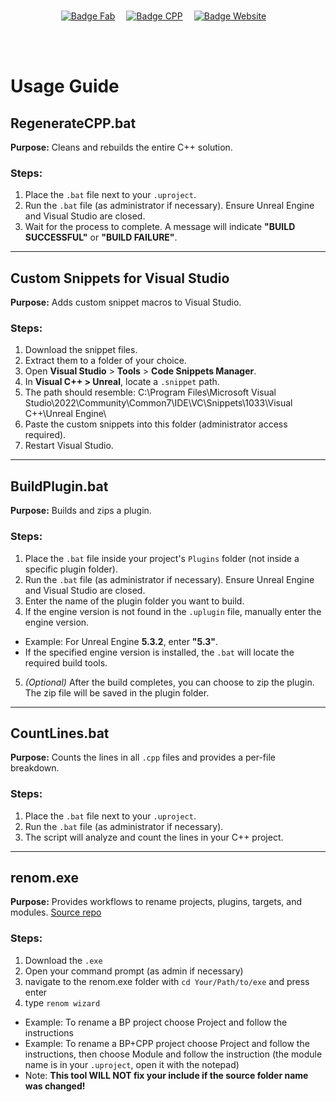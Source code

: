 <br>

<div align = center>

[![Badge Fab]][Fab]   
[![Badge CPP]][CPP]   
[![Badge Website]][Website]   

</div>

<br>
<br>


<!---------------------------------------------------------------------------->

[Fab]: https://www.fab.com/sellers/Ciji%20Games
[CPP]: https://www.fab.com/listings/6f1236ea-3587-4cdc-808c-1624ce0b9500
[Website]: https://www.cijigames.com/





<!---------------------------------[ Badges ]---------------------------------->

[Badge Fab]: https://img.shields.io/badge/Fab.com-Seller-blue?style=for-the-badge
[Badge CPP]: https://img.shields.io/badge/C%2B%2B-Generator-orange?style=for-the-badge
[Badge Website]: https://img.shields.io/badge/CijiGames.com-8A2BE2?style=for-the-badge



# Usage Guide  

## **RegenerateCPP.bat**  
**Purpose:** Cleans and rebuilds the entire C++ solution.  

### **Steps:**  
1. Place the `.bat` file next to your `.uproject`.  
2. Run the `.bat` file (as administrator if necessary). Ensure Unreal Engine and Visual Studio are closed.  
3. Wait for the process to complete. A message will indicate **"BUILD SUCCESSFUL"** or **"BUILD FAILURE"**.  

---

## **Custom Snippets for Visual Studio**  
**Purpose:** Adds custom snippet macros to Visual Studio.

### **Steps:**  
1. Download the snippet files.  
2. Extract them to a folder of your choice.  
3. Open **Visual Studio** > **Tools** > **Code Snippets Manager**.  
4. In **Visual C++ > Unreal**, locate a `.snippet` path.  
5. The path should resemble:  C:\Program Files\Microsoft Visual Studio\2022\Community\Common7\IDE\VC\Snippets\1033\Visual C++\Unreal Engine\
6. Paste the custom snippets into this folder (administrator access required).  
7. Restart Visual Studio.  

---

## **BuildPlugin.bat**  
**Purpose:** Builds and zips a plugin.  

### **Steps:**  
1. Place the `.bat` file inside your project's `Plugins` folder (not inside a specific plugin folder).  
2. Run the `.bat` file (as administrator if necessary). Ensure Unreal Engine and Visual Studio are closed.  
3. Enter the name of the plugin folder you want to build.  
4. If the engine version is not found in the `.uplugin` file, manually enter the engine version.  
- Example: For Unreal Engine **5.3.2**, enter **"5.3"**.  
- If the specified engine version is installed, the `.bat` will locate the required build tools.  
5. *(Optional)* After the build completes, you can choose to zip the plugin. The zip file will be saved in the plugin folder.  

---

## **CountLines.bat**  
**Purpose:** Counts the lines in all `.cpp` files and provides a per-file breakdown.  

### **Steps:**  
1. Place the `.bat` file next to your `.uproject`.  
2. Run the `.bat` file (as administrator if necessary).  
3. The script will analyze and count the lines in your C++ project.

---

## **renom.exe**  
**Purpose:** Provides workflows to rename projects, plugins, targets, and modules. 
[Source repo](https://github.com/UnrealisticDev/Renom) 

### **Steps:**  
1. Download the `.exe`
2. Open your command prompt (as admin if necessary) 
3. navigate to the renom.exe folder with `cd Your/Path/to/exe` and press enter
4. type `renom wizard`
- Example: To rename a BP project choose Project and follow the instructions 
- Example: To rename a BP+CPP project choose Project and follow the instructions, then choose Module and follow the instruction (the module name is in your `.uproject`, open it with the notepad)
- Note: **This tool WILL NOT fix your include if the source folder name was changed!**

